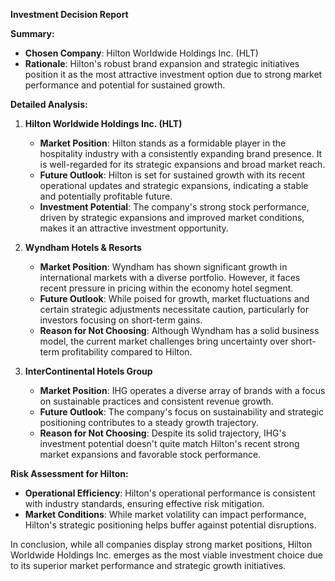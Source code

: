 **Investment Decision Report**

**Summary:**
- **Chosen Company**: Hilton Worldwide Holdings Inc. (HLT)
- **Rationale**: Hilton's robust brand expansion and strategic initiatives position it as the most attractive investment option due to strong market performance and potential for sustained growth.

**Detailed Analysis:**

1. **Hilton Worldwide Holdings Inc. (HLT)**
   - **Market Position**: Hilton stands as a formidable player in the hospitality industry with a consistently expanding brand presence. It is well-regarded for its strategic expansions and broad market reach.
   - **Future Outlook**: Hilton is set for sustained growth with its recent operational updates and strategic expansions, indicating a stable and potentially profitable future.
   - **Investment Potential**: The company's strong stock performance, driven by strategic expansions and improved market conditions, makes it an attractive investment opportunity.

2. **Wyndham Hotels & Resorts**
   - **Market Position**: Wyndham has shown significant growth in international markets with a diverse portfolio. However, it faces recent pressure in pricing within the economy hotel segment.
   - **Future Outlook**: While poised for growth, market fluctuations and certain strategic adjustments necessitate caution, particularly for investors focusing on short-term gains.
   - **Reason for Not Choosing**: Although Wyndham has a solid business model, the current market challenges bring uncertainty over short-term profitability compared to Hilton.

3. **InterContinental Hotels Group**
   - **Market Position**: IHG operates a diverse array of brands with a focus on sustainable practices and consistent revenue growth.
   - **Future Outlook**: The company's focus on sustainability and strategic positioning contributes to a steady growth trajectory.
   - **Reason for Not Choosing**: Despite its solid trajectory, IHG's investment potential doesn't quite match Hilton's recent strong market expansions and favorable stock performance.

**Risk Assessment for Hilton:**
- **Operational Efficiency**: Hilton's operational performance is consistent with industry standards, ensuring effective risk mitigation.
- **Market Conditions**: While market volatility can impact performance, Hilton's strategic positioning helps buffer against potential disruptions.

In conclusion, while all companies display strong market positions, Hilton Worldwide Holdings Inc. emerges as the most viable investment choice due to its superior market performance and strategic growth initiatives.